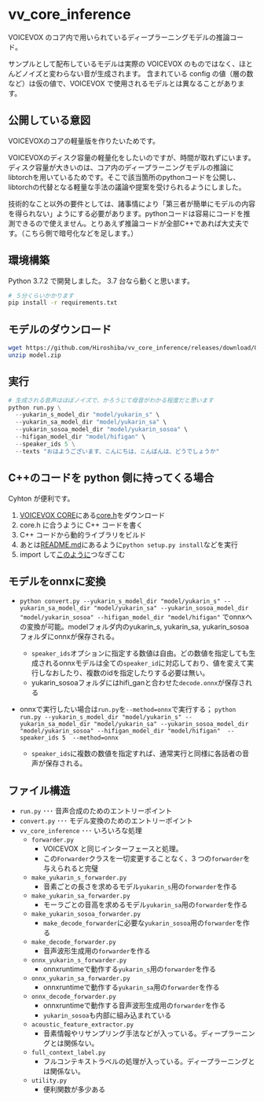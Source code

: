 # vv_core_inference

VOICEVOX のコア内で用いられているディープラーニングモデルの推論コード。

サンプルとして配布しているモデルは実際の VOICEVOX のものではなく、ほとんどノイズと変わらない音が生成されます。
含まれている config の値（層の数など）は仮の値で、VOICEVOX で使用されるモデルとは異なることがあります。

## 公開している意図

VOICEVOXのコアの軽量版を作りたいためです。

VOICEVOXのディスク容量の軽量化をしたいのですが、時間が取れずにいます。ディスク容量が大きいのは、コア内のディープラーニングモデルの推論にlibtorchを用いているためです。そこで該当箇所のpythonコードを公開し、libtorchの代替となる軽量な手法の議論や提案を受けられるようにしました。

技術的なこと以外の要件としては、諸事情により「第三者が簡単にモデルの内容を得られない」ようにする必要があります。pythonコードは容易にコードを推測できるので使えません。とりあえず推論コードが全部C++であれば大丈夫です。（こちら側で暗号化などを足します。）

## 環境構築

Python 3.7.2 で開発しました。 3.7 台なら動くと思います。

```bash
# ５分くらいかかります
pip install -r requirements.txt
```

## モデルのダウンロード

```bash
wget https://github.com/Hiroshiba/vv_core_inference/releases/download/0.0.1/model.zip
unzip model.zip
```

## 実行

```python
# 生成される音声はほぼノイズで、かろうじて母音がわかる程度だと思います
python run.py \
  --yukarin_s_model_dir "model/yukarin_s" \
  --yukarin_sa_model_dir "model/yukarin_sa" \
  --yukarin_sosoa_model_dir "model/yukarin_sosoa" \
  --hifigan_model_dir "model/hifigan" \
  --speaker_ids 5 \
  --texts "おはようございます、こんにちは、こんばんは、どうでしょうか"
```

## C++のコードを python 側に持ってくる場合

Cyhton が便利です。

1. [VOICEVOX CORE](https://github.com/Hiroshiba/voicevox_core/tree/f4844efc65b1a4875442091955af84f671e16887)にある[core.h](https://github.com/Hiroshiba/voicevox_core/blob/f4844efc65b1a4875442091955af84f671e16887/core.h)をダウンロード
2. core.h に合うように C++ コードを書く
3. C++ コードから動的ライブラリをビルド
4. あとは[README.md](https://github.com/Hiroshiba/voicevox_core/tree/f4844efc65b1a4875442091955af84f671e16887#%E3%82%BD%E3%83%BC%E3%82%B9%E3%82%B3%E3%83%BC%E3%83%89%E3%81%8B%E3%82%89%E5%AE%9F%E8%A1%8C)にあるように`python setup.py install`などを実行
5. import して[このように](https://github.com/Hiroshiba/voicevox_core/blob/f4844efc65b1a4875442091955af84f671e16887/example/python/run.py#L21-L25)つなぎこむ

## モデルをonnxに変換
* `python convert.py --yukarin_s_model_dir "model/yukarin_s" --yukarin_sa_model_dir "model/yukarin_sa" --yukarin_sosoa_model_dir "model/yukarin_sosoa" --hifigan_model_dir "model/hifigan"` でonnxへの変換が可能。modelフォルダ内のyukarin_s, yukarin_sa, yukarin_sosoaフォルダにonnxが保存される。
  - `speaker_ids`オプションに指定する数値は自由。どの数値を指定しても生成されるonnxモデルは全ての`speaker_id`に対応しており、値を変えて実行しなおしたり、複数のidを指定したりする必要は無い。
  - yukarin_sosoaフォルダにはhifi_ganと合わせた`decode.onnx`が保存される

* onnxで実行したい場合は`run.py`を`--method=onnx`で実行する； `python run.py --yukarin_s_model_dir "model/yukarin_s" --yukarin_sa_model_dir "model/yukarin_sa" --yukarin_sosoa_model_dir "model/yukarin_sosoa" --hifigan_model_dir "model/hifigan"  --speaker_ids 5  --method=onnx`
  - `speaker_ids`に複数の数値を指定すれば、通常実行と同様に各話者の音声が保存される。

## ファイル構造

- `run.py` ･･･ 音声合成のためのエントリーポイント
- `convert.py` ･･･ モデル変換のためのエントリーポイント
- `vv_core_inference` ･･･ いろいろな処理
  - `forwarder.py`
    - VOICEVOX と同じインターフェースと処理。
    - この`Forwarder`クラスを一切変更することなく、3 つの`forwarder`を与えられると完璧
  - `make_yukarin_s_forwarder.py`
    - 音素ごとの長さを求めるモデル`yukarin_s`用の`forwarder`を作る
  - `make_yukarin_sa_forwarder.py`
    - モーラごとの音高を求めるモデル`yukarin_sa`用の`forwarder`を作る
  - `make_yukarin_sosoa_forwarder.py`
    - `make_decode_forwarder`に必要な`yukarin_sosoa`用の`forwarder`を作る
  - `make_decode_forwarder.py`
    - 音声波形生成用の`forwarder`を作る
  - `onnx_yukarin_s_forwarder.py`
    - onnxruntimeで動作する`yukarin_s`用の`forwarder`を作る
  - `onnx_yukarin_sa_forwarder.py`
    - onnxruntimeで動作する`yukarin_sa`用の`forwarder`を作る
  - `onnx_decode_forwarder.py`
    - onnxruntimeで動作する音声波形生成用の`forwarder`を作る
    - `yukarin_sosoa`も内部に組み込まれている
  - `acoustic_feature_extractor.py`
    - 音素情報やリサンプリング手法などが入っている。ディープラーニングとは関係ない。
  - `full_context_label.py`
    - フルコンテキストラベルの処理が入っている。ディープラーニングとは関係ない。
  - `utility.py`
    - 便利関数が多少ある
